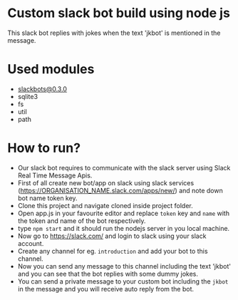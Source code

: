 # Custom slack bot build using node js
This slack bot replies with jokes when the text 'jkbot' is mentioned in the message.

# Used modules
- slackbots@0.3.0
- sqlite3
- fs
- util
- path

# How to run?
- Our slack bot requires to communicate with the slack server using Slack Real Time Message Apis.
- First of all create new bot/app on slack using slack services (https://ORGANISATION_NAME.slack.com/apps/new/) and note down  bot name token key.
- Clone this project and navigate cloned inside project folder.
- Open app.js in your favourite editor and replace `token` key and `name` with the token and name of the bot respectively.
- type `npm start` and it should run the nodejs server in you local machine.
- Now go to https://slack.com/ and login to slack using your slack account.
- Create any channel for eg. `introduction` and add your bot to this channel.
- Now you can send any message to this channel including the text 'jkbot' and you can see that the bot replies with some dummy jokes.
- You can send a private message to your custom bot including the `jkbot` in the message and you will receive auto reply from the bot.



